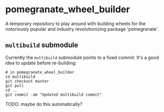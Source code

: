 # pomegranate_wheel_builder
A temporary repository to play around with building wheels for the notoriously popular and industry revolutionizing package 'pomegranate'.

## `multibuild` submodule
Currently the `multibuild` submodule points to a fixed commit. It's a good idea to update before re-building:
```
# in pomegranate_wheel_builder
cd multibuild
git checkout master
git pull
cd ..
git commit -am "Updated multibuild commit"
```
TODO: maybe do this automatically?
